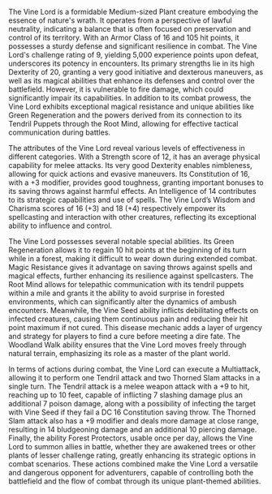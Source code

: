 The Vine Lord is a formidable Medium-sized Plant creature embodying the essence of nature's wrath. It operates from a perspective of lawful neutrality, indicating a balance that is often focused on preservation and control of its territory. With an Armor Class of 16 and 105 hit points, it possesses a sturdy defense and significant resilience in combat. The Vine Lord's challenge rating of 9, yielding 5,000 experience points upon defeat, underscores its potency in encounters. Its primary strengths lie in its high Dexterity of 20, granting a very good initiative and dexterous maneuvers, as well as its magical abilities that enhance its defenses and control over the battlefield. However, it is vulnerable to fire damage, which could significantly impair its capabilities. In addition to its combat prowess, the Vine Lord exhibits exceptional magical resistance and unique abilities like Green Regeneration and the powers derived from its connection to its Tendril Puppets through the Root Mind, allowing for effective tactical communication during battles.

The attributes of the Vine Lord reveal various levels of effectiveness in different categories. With a Strength score of 12, it has an average physical capability for melee attacks. Its very good Dexterity enables nimbleness, allowing for quick actions and evasive maneuvers. Its Constitution of 16, with a +3 modifier, provides good toughness, granting important bonuses to its saving throws against harmful effects. An Intelligence of 14 contributes to its strategic capabilities and use of spells. The Vine Lord’s Wisdom and Charisma scores of 16 (+3) and 18 (+4) respectively empower its spellcasting and interaction with other creatures, reflecting its exceptional ability to influence and control.

The Vine Lord possesses several notable special abilities. Its Green Regeneration allows it to regain 10 hit points at the beginning of its turn while in a forest, making it difficult to wear down during extended combat. Magic Resistance gives it advantage on saving throws against spells and magical effects, further enhancing its resilience against spellcasters. The Root Mind allows for telepathic communication with its tendril puppets within a mile and grants it the ability to avoid surprise in forested environments, which can significantly alter the dynamics of ambush encounters. Meanwhile, the Vine Seed ability inflicts debilitating effects on infected creatures, causing them continuous pain and reducing their hit point maximum if not cured. This disease mechanic adds a layer of urgency and strategy for players to find a cure before meeting a dire fate. The Woodland Walk ability ensures that the Vine Lord moves freely through natural terrain, emphasizing its role as a master of the plant world.

In terms of actions during combat, the Vine Lord can execute a Multiattack, allowing it to perform one Tendril attack and two Thorned Slam attacks in a single turn. The Tendril attack is a melee weapon attack with a +9 to hit, reaching up to 10 feet, capable of inflicting 7 slashing damage plus an additional 7 poison damage, along with a possibility of infecting the target with Vine Seed if they fail a DC 16 Constitution saving throw. The Thorned Slam attack also has a +9 modifier and deals more damage at close range, resulting in 14 bludgeoning damage and an additional 10 piercing damage. Finally, the ability Forest Protectors, usable once per day, allows the Vine Lord to summon allies in battle, whether they are awakened trees or other plants of lesser challenge rating, greatly enhancing its strategic options in combat scenarios. These actions combined make the Vine Lord a versatile and dangerous opponent for adventurers, capable of controlling both the battlefield and the flow of combat through its unique plant-themed abilities.